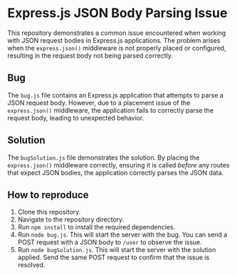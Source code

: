 # Express.js JSON Body Parsing Issue

This repository demonstrates a common issue encountered when working with JSON request bodies in Express.js applications.  The problem arises when the `express.json()` middleware is not properly placed or configured, resulting in the request body not being parsed correctly.

## Bug

The `bug.js` file contains an Express.js application that attempts to parse a JSON request body. However, due to a placement issue of the `express.json()` middleware, the application fails to correctly parse the request body, leading to unexpected behavior. 

## Solution

The `bugSolution.js` file demonstrates the solution. By placing the `express.json()` middleware correctly, ensuring it is called *before* any routes that expect JSON bodies, the application correctly parses the JSON data.

## How to reproduce

1. Clone this repository.
2. Navigate to the repository directory.
3. Run `npm install` to install the required dependencies.
4. Run `node bug.js`. This will start the server with the bug. You can send a POST request with a JSON body to `/user` to observe the issue.
5. Run `node bugSolution.js`. This will start the server with the solution applied. Send the same POST request to confirm that the issue is resolved.
